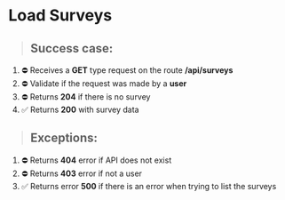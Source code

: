 # Load Surveys

> ## Success case:
1. ⛔️ Receives a **GET** type request on the route **/api/surveys**
2. ⛔️ Validate if the request was made by a **user**
3. ⛔️ Returns **204** if there is no survey
4. ✅ Returns **200** with survey data

> ## Exceptions:
1. ⛔️ Returns **404** error if API does not exist
2. ⛔️ Returns **403** error if not a user
3. ✅ Returns error **500** if there is an error when trying to list the surveys
